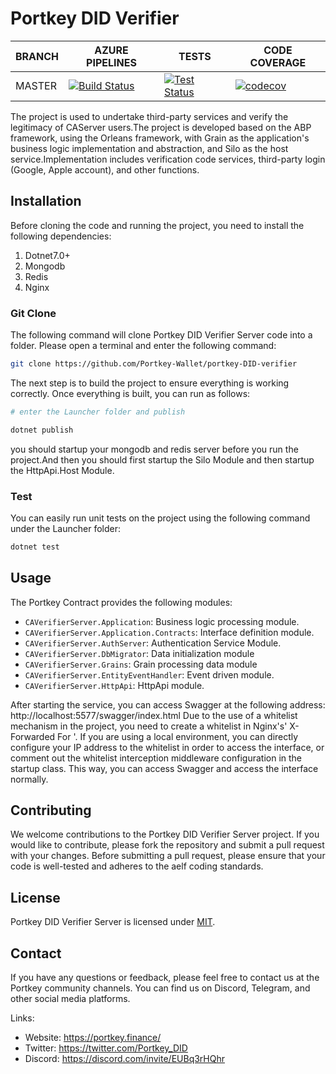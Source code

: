 # Portkey DID Verifier

 BRANCH | AZURE PIPELINES                                                                                                                                                                                                                                            | TESTS                                                                                                                                                                                                                                                   | CODE COVERAGE                                                                                                                                                                           
--------|------------------------------------------------------------------------------------------------------------------------------------------------------------------------------------------------------------------------------------------------------------|---------------------------------------------------------------------------------------------------------------------------------------------------------------------------------------------------------------------------------------------------------|-----------------------------------------------------------------------------------------------------------------------------------------------------------------------------------------
 MASTER | [![Build Status](https://dev.azure.com/Portkey-Finance/Portkey-Finance/_apis/build/status%2FPortkey-Wallet.portkey-DID-verifier?branchName=master)](https://dev.azure.com/Portkey-Finance/Portkey-Finance/_build/latest?definitionId=13&branchName=master) | [![Test Status](https://dev.azure.com/Portkey-Finance/Portkey-Finance/_apis/build/status%2FPortkey-Wallet.portkey-DID-verifier?branchName=master)](https://dev.azure.com/Portkey-Finance/Portkey-Finance/_build/latest?definitionId=13&branchName=master) | [![codecov](https://codecov.io/gh/Portkey-Wallet/portkey-DID-verifier/branch/master/graph/badge.svg?token=CZMZ5NGDDW)](https://codecov.io/gh/Portkey-Wallet/portkey-DID-verifier) 


The project is used to undertake third-party services and verify the legitimacy of CAServer users.The project is developed based on the ABP framework, using the Orleans framework, with Grain as the application's business logic implementation and abstraction, and Silo as the host service.Implementation includes verification code services, third-party login (Google, Apple account), and other functions.

## Installation

Before cloning the code and running the project, you need to install the following dependencies:

1. Dotnet7.0+
2. Mongodb
3. Redis
4. Nginx

### Git Clone

The following command will clone Portkey DID Verifier Server code into a folder. Please open a terminal and enter the
following command:

```Bash
git clone https://github.com/Portkey-Wallet/portkey-DID-verifier
```

The next step is to build the project to ensure everything is working correctly. Once everything is built, you can run
as follows:

```Bash
# enter the Launcher folder and publish 

dotnet publish


```

you should startup your mongodb and redis server before you run the project.And then you should first startup the Silo
Module and then startup the HttpApi.Host Module.

### Test

You can easily run unit tests on the project using the following command under the Launcher folder:

```Bash
dotnet test
```

## Usage

The Portkey Contract provides the following modules:

- `CAVerifierServer.Application`: Business logic processing module.
- `CAVerifierServer.Application.Contracts`: Interface definition module.
- `CAVerifierServer.AuthServer`: Authentication Service Module.
- `CAVerifierServer.DbMigrator`: Data initialization module
- `CAVerifierServer.Grains`: Grain processing data module
- `CAVerifierServer.EntityEventHandler`: Event driven module.
- `CAVerifierServer.HttpApi`: HttpApi module.

After starting the service, you can access Swagger at the following address: http://localhost:5577/swagger/index.html
Due to the use of a whitelist mechanism in the project, you need to create a whitelist in Nginx's' X-Forwarded For '. If you are using a local environment, you can directly
configure your IP address to the whitelist in order to access the interface, or comment out the whitelist interception middleware configuration in the startup class. This way, you can access Swagger and access the interface normally.


## Contributing

We welcome contributions to the Portkey DID Verifier Server  project. If you would like to contribute, please fork the repository and submit a pull request with your changes. Before submitting a pull request, please ensure that your code is well-tested and adheres to the aelf coding standards.

## License

Portkey DID Verifier Server is licensed under [MIT](https://github.com/Portkey-Wallet/portkey-DID-verifier/blob/master/LICENSE).


## Contact

If you have any questions or feedback, please feel free to contact us at the Portkey community channels. You can find us on Discord, Telegram, and other social media platforms.

Links:

- Website: https://portkey.finance/
- Twitter: https://twitter.com/Portkey_DID
- Discord: https://discord.com/invite/EUBq3rHQhr




